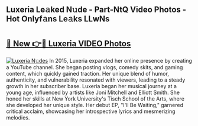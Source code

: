 ## Luxeria Le𝚊ked N𝚞de - Part-NtQ Video Photos - Hot Onlyf𝚊ns Le𝚊ks LLwNs

# <h2><a href="http://ac28200.deff.icu/?id=Luxeria">🔗 New 👉🔴 Luxeria VIDEO Photos</a></h2>

[![Luxeria N𝚞des](https://i.imgur.com/rIISA9y.gif)](http://ac28200.deff.icu/?id=Luxeria)
In 2015, Luxeria expanded her online presence by creating a YouTube channel. She began posting vlogs, comedy skits, and gaming content, which quickly gained traction. Her unique blend of humor, authenticity, and vulnerability resonated with viewers, leading to a steady growth in her subscriber base. Luxeria began her musical journey at a young age, influenced by artists like Joni Mitchell and Elliott Smith. She honed her skills at New York University's Tisch School of the Arts, where she developed her unique style. Her debut EP, "I'll Be Waiting," garnered critical acclaim, showcasing her introspective lyrics and mesmerizing melodies.
